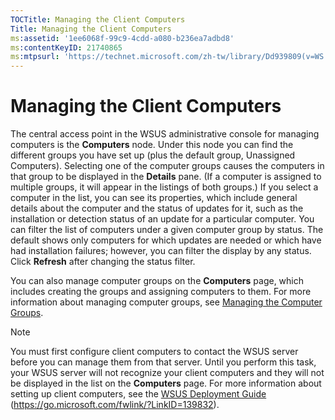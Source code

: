 ```yaml
---
TOCTitle: Managing the Client Computers
Title: Managing the Client Computers
ms:assetid: '1ee6068f-99c9-4cdd-a080-b236ea7adbd8'
ms:contentKeyID: 21740865
ms:mtpsurl: 'https://technet.microsoft.com/zh-tw/library/Dd939809(v=WS.10)'
---
```


Managing the Client Computers
=============================

The central access point in the WSUS administrative console for managing computers is the **Computers** node. Under this node you can find the different groups you have set up (plus the default group, Unassigned Computers). Selecting one of the computer groups causes the computers in that group to be displayed in the **Details** pane. (If a computer is assigned to multiple groups, it will appear in the listings of both groups.) If you select a computer in the list, you can see its properties, which include general details about the computer and the status of updates for it, such as the installation or detection status of an update for a particular computer. You can filter the list of computers under a given computer group by status. The default shows only computers for which updates are needed or which have had installation failures; however, you can filter the display by any status. Click **Refresh** after changing the status filter.

You can also manage computer groups on the **Computers** page, which includes creating the groups and assigning computers to them. For more information about managing computer groups, see [Managing the Computer Groups](https://technet.microsoft.com/838a2c30-baba-4f07-92e7-2e1b5535643f).

 

> [!NOTE]  
> You must first configure client computers to contact the WSUS server before you can manage them from that server. Until you perform this task, your WSUS server will not recognize your client computers and they will not be displayed in the list on the <strong>Computers</strong> page. For more information about setting up client computers, see the <a href="https://go.microsoft.com/fwlink/?linkid=139832">WSUS Deployment Guide</a> (https://go.microsoft.com/fwlink/?LinkID=139832).
